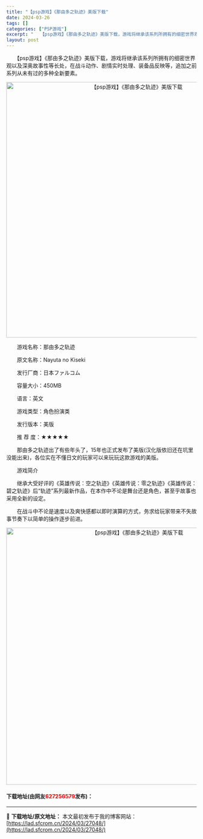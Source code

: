 ```yaml
---
title: "【psp游戏】《那由多之轨迹》美版下载"
date: 2024-03-26
tags: []
categories: ["PSP游戏"]
excerpt: "　　【psp游戏】《那由多之轨迹》美版下载，游戏将继承该系列所拥有的细密世界观以及深奥故事性等长处，在战斗动作、剧情实时处理、装备品反映等，追加之前系列从未有过的多种全新要素。 　　游戏名称：那由多之轨迹 　　原文名称：Nayuta no Kiseki 　　发行厂商：日本ファルコム 　　容量大小：4&hellip;"
layout: post
---
```


 <p>　　【psp游戏】《那由多之轨迹》美版下载，游戏将继承该系列所拥有的细密世界观以及深奥故事性等长处，在战斗动作、剧情实时处理、装备品反映等，追加之前系列从未有过的多种全新要素。</p> <p align="center"><img align="" border="0" src="https://lad.sfcrom.cn/wp-content/uploads/2024/03/20240325_6601fd01c3eb1.png" width="675" alt="【psp游戏】《那由多之轨迹》美版下载" /></p> <p>　　游戏名称：那由多之轨迹</p> <p>　　原文名称：Nayuta no Kiseki</p> <p>　　发行厂商：日本ファルコム</p> <p>　　容量大小：450MB</p> <p>　　语言：英文</p> <p>　　游戏类型：角色扮演类</p> <p>　　发行版本：美版</p> <p>　　推 荐 度：★★★★★</p> <p>　　那由多之轨迹出了有些年头了，15年也正式发布了美版(汉化版依旧还在坑里没能出来)，各位实在不懂日文的玩家可以来玩玩这款游戏的美版。</p> <p>　　游戏简介</p> <p>　　继承大受好评的《英雄传说：空之轨迹》《英雄传说：零之轨迹》《英雄传说：碧之轨迹》后&ldquo;轨迹&rdquo;系列最新作品，在本作中不论是舞台还是角色，甚至乎故事也采用全新的设定。</p> <p>　　在战斗中不论是速度以及爽快感都以即时演算的方式，务求给玩家带来不失故事节奏下以简单的操作逐步前进。</p> <p align="center"><img align="" border="0" src="https://lad.sfcrom.cn/wp-content/uploads/2024/03/20240325_6601fd0813c17.png" width="679" alt="【psp游戏】《那由多之轨迹》美版下载" /></p> <p><h4>下载地址(由网友<font color="red">627256579</font>发布)：</h4></p> 

---
📖 **下载地址/原文地址：** 本文最初发布于我的博客网站：[https://lad.sfcrom.cn/2024/03/27048/](https://lad.sfcrom.cn/2024/03/27048/)

